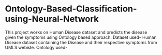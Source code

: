 # Ontology-Based-Classification-using-Neural-Network
This project works on Human Disease dataset and predicts the disease given the symptoms using Ontology based approach.
Dataset used-
Human Disease dataset containing the Disease and their respective symptoms from UMLS webiste.
Ontology used-

